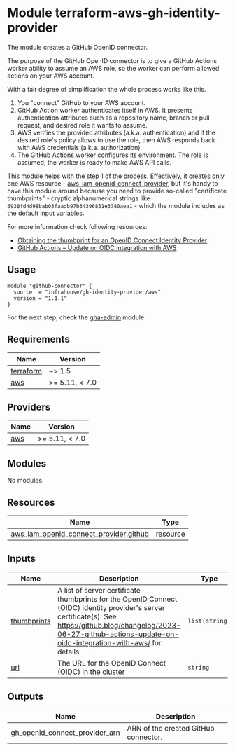 # Module terraform-aws-gh-identity-provider

The module creates a GitHub OpenID connector.

The purpose of the GitHub OpenID connector is to give a GitHub Actions worker ability to 
assume an AWS role, so the worker can perform allowed actions on your AWS account.

With a fair degree of simplification the whole process works like this.

1. You "connect" GitHub to your AWS account.
2. GitHub Action worker authenticates itself in AWS. It presents authentication attributes 
such as a repository name, branch or pull request, and desired role it wants to assume.
3. AWS verifies the provided attributes (a.k.a. authentication) and if the desired role's 
policy allows to use the role, then AWS responds back with AWS credentials 
(a.k.a. authorization).
4. The GitHub Actions worker configures its environment. The role is assumed, 
the worker is ready to make AWS API calls. 

This module helps with the step 1 of the process. Effectively, it creates only one AWS resource - 
[aws_iam_openid_connect_provider](https://registry.terraform.io/providers/hashicorp/aws/5.11.0/docs/resources/iam_openid_connect_provider),
but it's handy to have this module around because you need to provide so-called "certificate thumbprints" - 
cryptic alphanumerical strings like `6938fd4d98bab03faadb97b34396831e3780aea1` - which the module includes 
as the default input variables.

For more information check following resources:
* [Obtaining the thumbprint for an OpenID Connect Identity Provider](https://docs.aws.amazon.com/IAM/latest/UserGuide/id_roles_providers_create_oidc_verify-thumbprint.html)
* [GitHub Actions – Update on OIDC integration with AWS](https://github.blog/changelog/2023-06-27-github-actions-update-on-oidc-integration-with-aws/)
## Usage

```hcl
module "github-connector" {
  source  = "infrahouse/gh-identity-provider/aws"
  version = "1.1.1"
}
```
For the next step, check the [gha-admin](https://registry.terraform.io/modules/infrahouse/gha-admin/aws/latest) module.
## Requirements

| Name | Version |
|------|---------|
| <a name="requirement_terraform"></a> [terraform](#requirement\_terraform) | ~> 1.5 |
| <a name="requirement_aws"></a> [aws](#requirement\_aws) | >= 5.11, < 7.0 |

## Providers

| Name | Version |
|------|---------|
| <a name="provider_aws"></a> [aws](#provider\_aws) | >= 5.11, < 7.0 |

## Modules

No modules.

## Resources

| Name | Type |
|------|------|
| [aws_iam_openid_connect_provider.github](https://registry.terraform.io/providers/hashicorp/aws/latest/docs/resources/iam_openid_connect_provider) | resource |

## Inputs

| Name | Description | Type | Default | Required |
|------|-------------|------|---------|:--------:|
| <a name="input_thumbprints"></a> [thumbprints](#input\_thumbprints) | A list of server certificate thumbprints for the OpenID Connect (OIDC) identity provider's server certificate(s). See https://github.blog/changelog/2023-06-27-github-actions-update-on-oidc-integration-with-aws/ for details | `list(string)` | <pre>[<br/>  "6938fd4d98bab03faadb97b34396831e3780aea1",<br/>  "1c58a3a8518e8759bf075b76b750d4f2df264fcd"<br/>]</pre> | no |
| <a name="input_url"></a> [url](#input\_url) | The URL for the OpenID Connect (OIDC) in the cluster | `string` | `"https://token.actions.githubusercontent.com"` | no |

## Outputs

| Name | Description |
|------|-------------|
| <a name="output_gh_openid_connect_provider_arn"></a> [gh\_openid\_connect\_provider\_arn](#output\_gh\_openid\_connect\_provider\_arn) | ARN of the created GitHub connector. |
